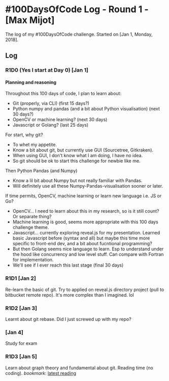 # #100DaysOfCode Log - Round 1 - [Max Mijot]

The log of my #100DaysOfCode challenge. Started on [Jan 1, Monday, 2018].

## Log

### R1D0 (Yes I start at Day 0) [Jan 1]
#### Planning and reasoning
Throughout this 100 days of code, I plan to learn about:
- Git (properly, via CLI) (first 15 days?)
- Python numpy and pandas (and a bit about Python visualisation) (next 30 days?)
- OpenCV or machine learning? (next 30 days)
- Javascript or Golang? (last 25 days)

For start, why git?
- To whet my appetite.
- Know a bit about git, but currently use GUI (Sourcetree, Gitkraken).
- When using GUI, I don't know what I am doing, I have no idea.
- So git should be ok to start this challenge for newbie like me.

Then Python Pandas (and Numpy)
- Know a lil bit about Numpy but not really familiar with Pandas.
- Will definitely use all these Numpy-Pandas-visualisation sooner or later.

If time permits, OpenCV, machine learning or learn new language i.e. JS or Go?
- OpenCV... I need to learn about this in my research, so is it still count? Or separate thing?
- Machine learning is good, seems more appropriate with this 100 days challenge theme.
- Javascript... currently exploring reveal.js for my presentation. Learned basic Javascript before (syntax and all) but maybe this time more specific to front-end dev, and a bit about fucntional programming?
- But then Golang seems nice language to learn. Esp to understand under the hood like concurrency and low level stuff. Can compare with Fortran for implementation.
- We'll see if I ever reach this last stage (final 30 days)

### R1D1 [Jan 2]
Re-learn the basic of git. Try to applied on reveal.js directory project (pull to bitbucket remote repo). It's more complex than I imagined. lol

### R1D2 [Jan 3]
Learnt about git rebase. Did I just screwed up with my repo?

### [Jan 4]
Study for exam

### R1D3 [Jan 5]
Learn about graph theory and fundamental about git. Reading time (no coding).
*bookmark*: [latest reading](http://think-like-a-git.net/sections/graphs-and-git/the-reference-reference.html)

